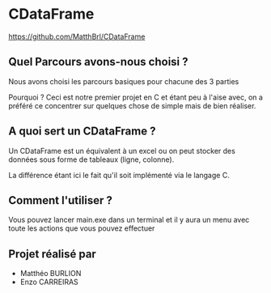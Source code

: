 # CDataFrame
https://github.com/MatthBrl/CDataFrame

## Quel Parcours avons-nous choisi ?

Nous avons choisi les parcours basiques pour chacune des 3 parties

Pourquoi ?
Ceci est notre premier projet en C et étant peu à l'aise avec, on a préféré ce concentrer sur quelques chose de simple mais de bien réaliser.

## A quoi sert un CDataFrame ?

Un CDataFrame est un équivalent à un excel ou on peut stocker des données sous forme de tableaux (ligne, colonne).

La différence étant ici le fait qu'il soit implémenté via le langage C.

## Comment l'utiliser ?

Vous pouvez lancer main.exe dans un terminal et il y aura un menu avec toute les actions que vous pouvez effectuer

## Projet réalisé par
- Matthéo BURLION
- Enzo CARREIRAS
